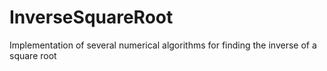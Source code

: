 # InverseSquareRoot
Implementation of several numerical algorithms for finding the inverse of a square root
